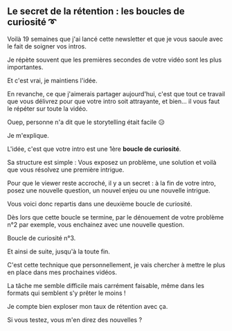 ## Le secret de la rétention : les boucles de curiosité ➰

Voilà 19 semaines que j'ai lancé cette newsletter et que je vous saoule avec le fait de soigner vos intros.

Je répète souvent que les premières secondes de votre vidéo sont les plus importantes. 

Et c'est vrai, je maintiens l'idée.

En revanche, ce que j'aimerais partager aujourd'hui, c'est que tout ce travail que vous délivrez pour que votre intro soit attrayante, et bien… il vous faut le répéter sur toute la vidéo.

Ouep, personne n'a dit que le storytelling était facile 😥

Je m'explique.

L'idée, c'est que votre intro est une 1ère **boucle de curiosité**.

Sa structure est simple : Vous exposez un problème, une solution et voilà que vous résolvez une première intrigue.

Pour que le viewer reste accroché, il y a un secret : à la fin de votre intro, posez une nouvelle question, un nouvel enjeu ou une nouvelle intrigue.

Vous voici donc repartis dans une deuxième boucle de curiosité.

Dès lors que cette boucle se termine, par le dénouement de votre problème n°2 par exemple, vous enchainez avec une nouvelle question. 

Boucle de curiosité n°3.

Et ainsi de suite, jusqu'à la toute fin.

C'est cette technique que personnellement, je vais chercher à mettre le plus en place dans mes prochaines vidéos.

La tâche me semble difficile mais carrément faisable, même dans les formats qui semblent s'y prêter le moins !

Je compte bien exploser mon taux de rétention avec ça. 

Si vous testez, vous m'en direz des nouvelles ?